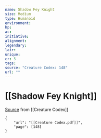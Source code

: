 ```yaml
---
name: Shadow Fey Knight
size: Medium
type: Humanoid
environment: 
hp: 
ac: 
initiative: 
alignment: 
legendary: 
lair: 
unique: 
cr: 5
tags: 
source: "Creature Codex: 148"
url: ""
---
```

# [[Shadow Fey Knight]]

[Source](zotero://open-pdf/library/items/NTNKJRHG?page=148) from [[Creature Codex]]

```pdf
{
	"url": "[[Creature Codex.pdf]]",
	"page": [148]
}
```

